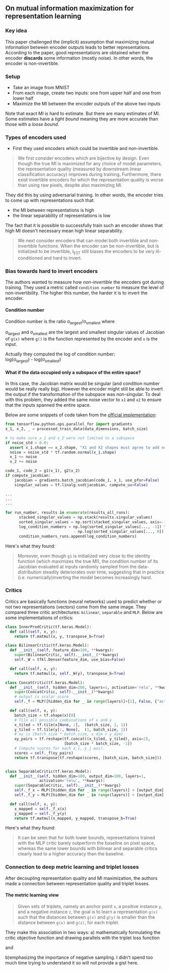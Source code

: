 ## On mutual information maximization for representation learning

### Key idea
This paper challenged the (implicit) assumption that maximizing mutual information between encoder outputs leads to better representations. According to the paper, good representations are obtained when the encoder __discards__ some information (mostly noise). In other words, the encoder is non-invertible.

### Setup
* Take an image from MNIST
* From each image, create two inputs: one from upper half and one from lower half
* Maximize the MI between the encoder outputs of the above two inputs

Note that exact MI is hard to estimate. But there are many estimates of MI. Some estimates have a _tight bound_ meaning they are more accurate than those with a _loose bound_.

### Types of encoders used
* First they used encoders which could be invertible and non-invertible.

> We first consider encoders which are bijective by design. Even though the true MI is maximized for any choice of model parameters, the representation quality (measured by downstream linear classification accuracy) improves during training. Furthermore, there exist invertible encoders for which the representation quality is worse than using raw pixels, despite also maximizing MI.

They did this by using adversarial training. In other words, the encoder tries to come up with representations such that:
* the MI between representations is high
* the linear separability of representations is low

The fact that it is possible to successfully train such an encoder shows that high MI doesn't necessary mean high linear separability.

> We next consider encoders that can model both invertible and non-invertible functions. When the encoder can be non-invertible, but is initialized to be invertible, I<sub>EST</sub> still biases the encoders to be very ill-conditioned and hard to invert.

### Bias towards hard to invert encoders

The authors wanted to measure how _non-invertible_ the encoders got during training. They used a metric called `condition number` to measure the level of non-invertibility. The higher this number, the harder it is to invert the encoder.

#### Condition number
Condition number is the ratio σ<sub>largest</sub>/σ<sub>smallest</sub> where

σ<sub>largest</sub> and σ<sub>smallest</sub> are the largest and smallest singular values of Jacobian of `g(x)` where `g()` is the function represented by the encoder and `x` is the input.

Actually they computed the log of condition number:<br />
log(σ<sub>largest</sub>) - log(σ<sub>smallest</sub>)

#### What if the data occupied only a subspace of the entire space?
In this case, the Jacobian matrix would be singular (and condition number would be really really big). However the encoder might still be able to invert the output if the transformation of the subspace was non-singular. To deal with this problem, they added the same noise vector to `x1` and `x2` to ensure that the inputs spanned the entire space.

Below are some snippets of code taken from the [official implementation](https://github.com/google-research/google-research/blob/master/mutual_information_representation_learning/mirl.ipynb):

```python
from tensorflow.python.ops.parallel_for import gradients
x_1, x_2, _ = processed_train_data(data_dimensions, batch_size)

# to make sure x_1 and x_2 were not limited to a subspace
if noise_std > 0.0:
  assert x_1.shape == x_2.shape, "X1 and X2 shapes must agree to add noise!"
  noise = noise_std * tf.random.normal(x_1.shape)
  x_1 += noise
  x_2 += noise

code_1, code_2 = g1(x_1), g2(x_2)
if compute_jacobian:
    jacobian = gradients.batch_jacobian(code_1, x_1, use_pfor=False)
    singular_values = tf.linalg.svd(jacobian, compute_uv=False)

...
...
...

for run_number, results in enumerate(results_all_runs):
      stacked_singular_values = np.stack(results.singular_values)
      sorted_singular_values = np.sort(stacked_singular_values, axis=-1)
      log_condition_numbers = np.log(sorted_singular_values[..., -1]) \
                              - np.log(sorted_singular_values[..., 0])
      condition_numbers_runs.append(log_condition_numbers)
```

Here's what they found:

> Moreover, even though `g1` is initialized very close to the identity function (which maximizes the true MI), the condition number of its Jacobian evaluated at inputs randomly sampled from the data-distribution steadily deteriorates over time, suggesting that in practice (i.e. numerically)inverting the model becomes increasingly hard.

### Critics

Critics are basically functions (neural networks) used to predict whether or not two representations (vectors) come from the same image. They compared three critic architectures:
`bilinear`, `separable` and `MLP`. Below are some implementations of critics:

```python
class InnerProdCritic(tf.keras.Model):
  def call(self, x, y):
    return tf.matmul(x, y, transpose_b=True)

class BilinearCritic(tf.keras.Model):
  def __init__(self, feature_dim=100, **kwargs):
    super(BilinearCritic, self).__init__(**kwargs)
    self._W = tfkl.Dense(feature_dim, use_bias=False)

  def call(self, x, y):
    return tf.matmul(x, self._W(y), transpose_b=True)

class ConcatCritic(tf.keras.Model):
  def __init__(self, hidden_dim=200, layers=1, activation='relu', **kwargs):
    super(ConcatCritic, self).__init__(**kwargs)
    # output is scalar score
    self._f = MLP([hidden_dim for _ in range(layers)]+[1], False, {"activation": "relu"})

  def call(self, x, y):
    batch_size = tf.shape(x)[0]
    # Tile all possible combinations of x and y
    x_tiled = tf.tile(x[None, :],  (batch_size, 1, 1))
    y_tiled = tf.tile(y[:, None],  (1, batch_size, 1))
    # xy is [batch_size * batch_size, x_dim + y_dim]
    xy_pairs = tf.reshape(tf.concat((x_tiled, y_tiled), axis=2),
                          [batch_size * batch_size, -1])
    # Compute scores for each x_i, y_j pair.
    scores = self._f(xy_pairs)
    return tf.transpose(tf.reshape(scores, [batch_size, batch_size]))


class SeparableCritic(tf.keras.Model):
  def __init__(self, hidden_dim=100, output_dim=100, layers=1,
               activation='relu', **kwargs):
    super(SeparableCritic, self).__init__(**kwargs)
    self._f_x = MLP([hidden_dim for _ in range(layers)] + [output_dim], False, {"activation": activation})
    self._f_y = MLP([hidden_dim for _ in range(layers)] + [output_dim], False, {"activation": activation})

  def call(self, x, y):
    x_mapped = self._f_x(x)
    y_mapped = self._f_y(y)
    return tf.matmul(x_mapped, y_mapped, transpose_b=True)
```

Here's what they found:
> It can be seen that for both lower bounds, representations trained with the MLP critic barely outperform the baseline on pixel space, whereas the same lower bounds with bilinear and separable critics clearly lead to a higher accuracy than the baseline.

### Connection to deep metric learning and triplet losses

After decoupling representation quality and MI maximization, the authors made a connection between representation quality and triplet losses.

#### The metric learning view
> Given sets of triplets, namely an anchor point `x`, a positive instance `y`, and a negative instance `z`, the goal is to learn a representation `g(x)` such that the distances between `g(x)` and `g(y)` is smaller than the distance between `g(x)` and `g(z)`, for each triplet.

They make this association in two ways:
a) mathematically formulating the critic objective function and drawing parallels with the triplet loss function

and

b)emphasizing the importance of negative sampling. I didn't spend too much time trying to understand it so will not provide a gist here.
